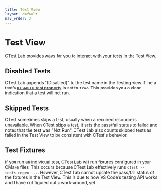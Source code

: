 ```yaml
---
title: Test View
layout: default
nav_order: 3
---
```



# Test View  <!-- markdownlint-disable-line single-h1 -->

CTest Lab provides ways for you to interact with your tests in the Test View.

<!-- prettier-ignore -->
<!--
### Test Tags

VS Code's test API provides support for test tags. Users can filter tests by tag
in the Testing view. CTest Lab checks your tests'
[`LABELS` properties](https://cmake.org/cmake/help/latest/prop_test/LABELS.html)
and adds all your labels as tags. In this example, if you filter
`@ctest-lab-tests:unit` in the VS Code Testing view, you will see `foo_test` and
`bar_test`. If you filter `@ctest-lab-tests:e2e`, you will only see
`end_to_end_test`.

```cmake
add_executable(foo_test foo_test.cpp)
add_test(NAME foo_test COMMAND foo_test)
add_executable(bar_test bar_test.cpp)
add_test(NAME bar_test COMMAND bar_test)
set_tests_properties(foo_test bar_test PROPERTIES LABELS "unit")

add_executable(end_to_end_test e2e_test.cpp)
add_test(NAME end_to_end_test COMMAND end_to_end_test)
set_tests_properties(end_to_end_test PROPERTIES LABELS "e2e")
```
-->

## Disabled Tests

CTest Lab appends "(Disabled)" to the test name in the Testing view if the a
test's
[`DISABLED` test property](https://cmake.org/cmake/help/latest/prop_test/DISABLED.html)
is set to `true`. This provides you a clear indication that a test will not run.

## Skipped Tests

CTest sometimes skips a test, usually when a required resource is unavailable.
When CTest skips a test, it sets the pass/fail status to failed and notes that
the test was "Not Run". CTest Lab also counts skipped tests as failed in the
Test View to be consistent with CTest's behavior.

## Test Fixtures

If you run an individual test, CTest Lab will run fixtures configured in your
CMake files. This occurs because CTest Lab effectively runs `ctest --tests-regex
...`. However, CTest Lab cannot update the pass/fail status of the fixtures in
the Test View. This is due to how VS Code's testing API works and I have not
figured out a work-around, yet.
